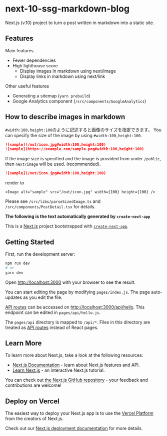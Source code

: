# next-10-ssg-markdown-blog

Next.js (v.10) project to turn a post written in markdown into a static site.

## Features

Main features

- Fewer dependencies
- High lighthouse score
  - Display images in markdown using next/image
  - Display links in markdown using next/link

Other useful features

- Generating a sitemap (`yarn prebuild`)
- Google Analytics component (`/src/components/GoogleAnalytics`)

## How to describe images in markdown

`#width:100,height:100`のように記述すると画像のサイズを指定できます。
You can specify the size of the image by using `#width:100,height:100`.

```md
![sample](/out/icon.jpg#width:100,height:100)
![sample](https://example.com/sample.png#width:100,height:100)
```

If the image size is specified and the image is provided from under `/public`, then `next/image` will be used. (recommended).

```md
![sample](/out/icon.jpg#width:100,height:100)
```

render to

```tsx
<Image alt="sample" src="/out/icon.jpg" width={100} height={100} />
```

Please see `/src/libs/parseSizedImage.ts` and `/src/components/PostDetail.tsx` for details.

**The following is the text automatically generated by `create-next-app`**

This is a [Next.js](https://nextjs.org/) project bootstrapped with [`create-next-app`](https://github.com/vercel/next.js/tree/canary/packages/create-next-app).

## Getting Started

First, run the development server:

```bash
npm run dev
# or
yarn dev
```

Open [http://localhost:3000](http://localhost:3000) with your browser to see the result.

You can start editing the page by modifying `pages/index.js`. The page auto-updates as you edit the file.

[API routes](https://nextjs.org/docs/api-routes/introduction) can be accessed on [http://localhost:3000/api/hello](http://localhost:3000/api/hello). This endpoint can be edited in `pages/api/hello.js`.

The `pages/api` directory is mapped to `/api/*`. Files in this directory are treated as [API routes](https://nextjs.org/docs/api-routes/introduction) instead of React pages.

## Learn More

To learn more about Next.js, take a look at the following resources:

- [Next.js Documentation](https://nextjs.org/docs) - learn about Next.js features and API.
- [Learn Next.js](https://nextjs.org/learn) - an interactive Next.js tutorial.

You can check out [the Next.js GitHub repository](https://github.com/vercel/next.js/) - your feedback and contributions are welcome!

## Deploy on Vercel

The easiest way to deploy your Next.js app is to use the [Vercel Platform](https://vercel.com/import?utm_medium=default-template&filter=next.js&utm_source=create-next-app&utm_campaign=create-next-app-readme) from the creators of Next.js.

Check out our [Next.js deployment documentation](https://nextjs.org/docs/deployment) for more details.
